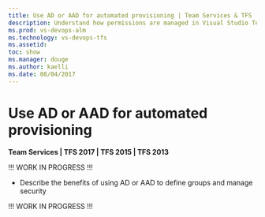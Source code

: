 ```yaml
---
title: Use AD or AAD for automated provisioning | Team Services & TFS
description: Understand how permissions are managed in Visual Studio Team Services (VSTS) or Team Foundation Server (TFS)
ms.prod: vs-devops-alm
ms.technology: vs-devops-tfs
ms.assetid: 
toc: show
ms.manager: douge
ms.author: kaelli
ms.date: 08/04/2017
---
```


# Use AD or AAD for automated provisioning 


**Team Services | TFS 2017 | TFS 2015 | TFS 2013** 

!!! WORK IN PROGRESS !!! 

<!--- TO BE COMPLETED  ---> 

* Describe the benefits of using AD or AAD to define groups and manage security 

!!! WORK IN PROGRESS !!! 